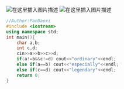 ![在这里插入图片描述](https://pic.2ge.org/cdn/?url=https://img-blog.csdnimg.cn/f258abb587c4454ba5cdbff99f582786.png?x-oss-process=image/watermark,type_ZHJvaWRzYW5zZmFsbGJhY2s,shadow_50,text_Q1NETiBA5r2Y6YGT54a5,size_20,color_FFFFFF,t_70,g_se,x_16)
![在这里插入图片描述](https://pic.2ge.org/cdn/?url=https://img-blog.csdnimg.cn/68eef7afe656458baa40be0d8bd251be.png?x-oss-process=image/watermark,type_ZHJvaWRzYW5zZmFsbGJhY2s,shadow_50,text_Q1NETiBA5r2Y6YGT54a5,size_20,color_FFFFFF,t_70,g_se,x_16)

```cpp
//Author:PanDaoxi
#include <iostream>
using namespace std;
int main(){
	char a,b;
	int c,d;
	cin>>a>>b>>c>>d;
	if(a!=b&&c!=d) cout<<"ordinary"<<endl;
	else if(a==b) cout<<"especially"<<endl;
	else if(c==d) cout<<"legendary"<<endl;
	return 0;
}
```

